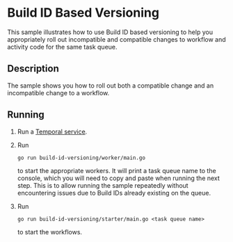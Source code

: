 # Build ID Based Versioning
This sample illustrates how to use Build ID based versioning to help you appropriately roll out 
incompatible and compatible changes to workflow and activity code for the same task queue.

## Description
The sample shows you how to roll out both a compatible change and an incompatible change to a
workflow.

## Running
1) Run a [Temporal service](https://github.com/temporalio/samples-go/tree/main/#how-to-use).
2) Run
    ```
    go run build-id-versioning/worker/main.go 
    ```
    to start the appropriate workers. It will print a task queue name to the console, which you
    will need to copy and paste when running the next step. This is to allow running the sample
    repeatedly without encountering issues due to Build IDs already existing on the queue.
   
3) Run
    ```
    go run build-id-versioning/starter/main.go <task queue name>
    ```
    to start the workflows.
